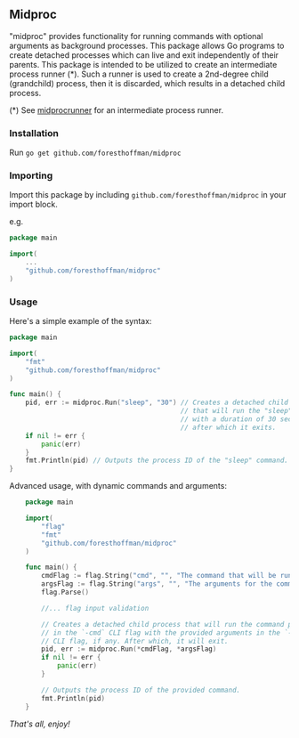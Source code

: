## Midproc

"midproc" provides functionality for running commands with optional arguments as background processes. This package allows Go programs to create detached processes which can live and exit independently of their parents. This package is intended to be utilized to create an intermediate process runner (*). Such a runner is used to create a 2nd-degree child (grandchild) process, then it is discarded, which results in a detached child process.

(*) See [midprocrunner](https://github.com/foresthoffman/midprocrunner) for an intermediate process runner.

### Installation

Run `go get github.com/foresthoffman/midproc`

### Importing

Import this package by including `github.com/foresthoffman/midproc` in your import block.

e.g.

```Go
package main

import(
    ...
    "github.com/foresthoffman/midproc"
)
```

### Usage

Here's a simple example of the syntax:

```Go
package main

import(
    "fmt"
    "github.com/foresthoffman/midproc"
)

func main() {
    pid, err := midproc.Run("sleep", "30") // Creates a detached child process
                                           // that will run the "sleep" command
                                           // with a duration of 30 seconds,
                                           // after which it exits.
    if nil != err {
        panic(err)
    }
    fmt.Println(pid) // Outputs the process ID of the "sleep" command.
}
```

Advanced usage, with dynamic commands and arguments:

```Go
    package main

    import(
        "flag"
        "fmt"
        "github.com/foresthoffman/midproc"
    )

    func main() {
        cmdFlag := flag.String("cmd", "", "The command that will be run by the middle-man process.")
        argsFlag := flag.String("args", "", "The arguments for the command provided by the -cmd flag. Optional.")
        flag.Parse()

        //... flag input validation

        // Creates a detached child process that will run the command provided
        // in the `-cmd` CLI flag with the provided arguments in the `-args`
        // CLI flag, if any. After which, it will exit.
        pid, err := midproc.Run(*cmdFlag, *argsFlag)
        if nil != err {
            panic(err)
        }

        // Outputs the process ID of the provided command.
        fmt.Println(pid)
    }
```

_That's all, enjoy!_
